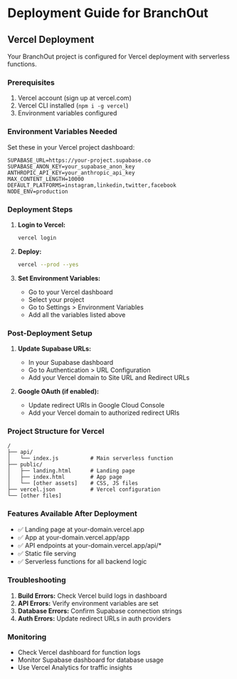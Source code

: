 # Deployment Guide for BranchOut

## Vercel Deployment

Your BranchOut project is configured for Vercel deployment with serverless functions.

### Prerequisites
1. Vercel account (sign up at vercel.com)
2. Vercel CLI installed (`npm i -g vercel`)
3. Environment variables configured

### Environment Variables Needed

Set these in your Vercel project dashboard:

```
SUPABASE_URL=https://your-project.supabase.co
SUPABASE_ANON_KEY=your_supabase_anon_key
ANTHROPIC_API_KEY=your_anthropic_api_key
MAX_CONTENT_LENGTH=10000
DEFAULT_PLATFORMS=instagram,linkedin,twitter,facebook
NODE_ENV=production
```

### Deployment Steps

1. **Login to Vercel:**
   ```bash
   vercel login
   ```

2. **Deploy:**
   ```bash
   vercel --prod --yes
   ```

3. **Set Environment Variables:**
   - Go to your Vercel dashboard
   - Select your project
   - Go to Settings > Environment Variables
   - Add all the variables listed above

### Post-Deployment Setup

1. **Update Supabase URLs:**
   - In your Supabase dashboard
   - Go to Authentication > URL Configuration
   - Add your Vercel domain to Site URL and Redirect URLs

2. **Google OAuth (if enabled):**
   - Update redirect URIs in Google Cloud Console
   - Add your Vercel domain to authorized redirect URIs

### Project Structure for Vercel

```
/
├── api/
│   └── index.js          # Main serverless function
├── public/
│   ├── landing.html      # Landing page
│   ├── index.html        # App page
│   └── [other assets]    # CSS, JS files
├── vercel.json           # Vercel configuration
└── [other files]
```

### Features Available After Deployment

- ✅ Landing page at your-domain.vercel.app
- ✅ App at your-domain.vercel.app/app
- ✅ API endpoints at your-domain.vercel.app/api/*
- ✅ Static file serving
- ✅ Serverless functions for all backend logic

### Troubleshooting

1. **Build Errors:** Check Vercel build logs in dashboard
2. **API Errors:** Verify environment variables are set
3. **Database Errors:** Confirm Supabase connection strings
4. **Auth Errors:** Update redirect URLs in auth providers

### Monitoring

- Check Vercel dashboard for function logs
- Monitor Supabase dashboard for database usage
- Use Vercel Analytics for traffic insights